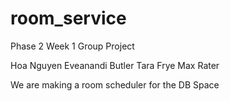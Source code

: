 # room_service
Phase 2 Week 1 Group Project

Hoa Nguyen
Eveanandi Butler
Tara Frye
Max Rater

We are making a room scheduler for the DB Space
